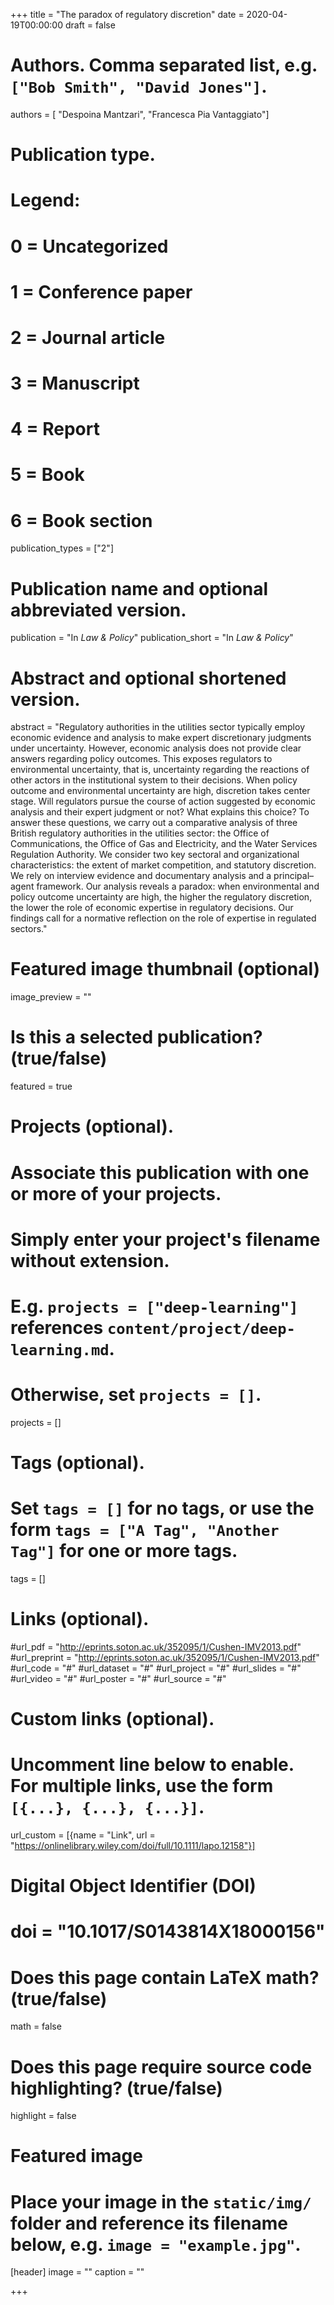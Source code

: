 +++
title = "The paradox of regulatory discretion"
date = 2020-04-19T00:00:00
draft = false

# Authors. Comma separated list, e.g. `["Bob Smith", "David Jones"]`.
authors = [ "Despoina Mantzari", "Francesca Pia Vantaggiato"]

# Publication type.
# Legend:
# 0 = Uncategorized
# 1 = Conference paper
# 2 = Journal article
# 3 = Manuscript
# 4 = Report
# 5 = Book
# 6 = Book section
publication_types = ["2"]

# Publication name and optional abbreviated version.
publication = "In *Law & Policy*"
publication_short = "In *Law & Policy*"

# Abstract and optional shortened version.
abstract = "Regulatory authorities in the utilities sector typically employ economic evidence and analysis to make expert discretionary judgments under uncertainty. However, economic analysis does not provide clear answers regarding policy outcomes. This exposes regulators to environmental uncertainty, that is, uncertainty regarding the reactions of other actors in the institutional system to their decisions. When policy outcome and environmental uncertainty are high, discretion takes center stage. Will regulators pursue the course of action suggested by economic analysis and their expert judgment or not? What explains this choice? To answer these questions, we carry out a comparative analysis of three British regulatory authorities in the utilities sector: the Office of Communications, the Office of Gas and Electricity, and the Water Services Regulation Authority. We consider two key sectoral and organizational characteristics: the extent of market competition, and statutory discretion. We rely on interview evidence and documentary analysis and a principal–agent framework. Our analysis reveals a paradox: when environmental and policy outcome uncertainty are high, the higher the regulatory discretion, the lower the role of economic expertise in regulatory decisions. Our findings call for a normative reflection on the role of expertise in regulated sectors."


# Featured image thumbnail (optional)
image_preview = ""

# Is this a selected publication? (true/false)
featured = true

# Projects (optional).
#   Associate this publication with one or more of your projects.
#   Simply enter your project's filename without extension.
#   E.g. `projects = ["deep-learning"]` references `content/project/deep-learning.md`.
#   Otherwise, set `projects = []`.
projects = []

# Tags (optional).
#   Set `tags = []` for no tags, or use the form `tags = ["A Tag", "Another Tag"]` for one or more tags.
tags = []

# Links (optional).
#url_pdf = "http://eprints.soton.ac.uk/352095/1/Cushen-IMV2013.pdf"
#url_preprint = "http://eprints.soton.ac.uk/352095/1/Cushen-IMV2013.pdf"
#url_code = "#"
#url_dataset = "#"
#url_project = "#"
#url_slides = "#"
#url_video = "#"
#url_poster = "#"
#url_source = "#"

# Custom links (optional).
#   Uncomment line below to enable. For multiple links, use the form `[{...}, {...}, {...}]`.
url_custom = [{name = "Link", url = "https://onlinelibrary.wiley.com/doi/full/10.1111/lapo.12158"}]

# Digital Object Identifier (DOI)
# doi = "10.1017/S0143814X18000156"

# Does this page contain LaTeX math? (true/false)
math = false

# Does this page require source code highlighting? (true/false)
highlight = false

# Featured image
# Place your image in the `static/img/` folder and reference its filename below, e.g. `image = "example.jpg"`.
[header]
image = ""
caption = ""

+++

